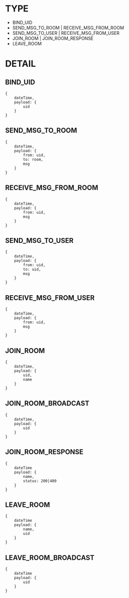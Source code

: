 # TYPE

* BIND_UID 
* SEND_MSG_TO_ROOM | RECEIVE_MSG_FROM_ROOM 
* SEND_MSG_TO_USER | RECEIVE_MSG_FROM_USER 
* JOIN_ROOM | JOIN_ROOM_RESPONSE 
* LEAVE_ROOM

# DETAIL

## BIND_UID
```
{
	dateTime,
	payload: {
		uid
	}
}
```

## SEND_MSG_TO_ROOM
```
{
	dateTime,
	payload: {
		from: uid,
		to: room,
		msg
	}
}
```

## RECEIVE_MSG_FROM_ROOM
```
{
	dateTime,
	payload: {
		from: uid,
		msg
	}
}
```

## SEND_MSG_TO_USER
```
{
	dateTime,
	payload: {
		from: uid,
		to: uid,
		msg
	}
}
```

## RECEIVE_MSG_FROM_USER
```
{
	dateTime,
	payload: {
		from: uid,
		msg
	}
}
```

## JOIN_ROOM
```
{
	dateTime,
	payload: {
		uid,
		name
	}
}
```

## JOIN_ROOM_BROADCAST
```
{
	dateTime,
	payload: {
		uid
	}
}
```

## JOIN_ROOM_RESPONSE
```
{
	dateTime
	payload: {
		name,
		status: 200|400
	}
}
```

## LEAVE_ROOM
```
{
	dateTime
	payload: {
		name,
		uid
	}
}
```

## LEAVE_ROOM_BROADCAST
```
{
	dateTime
	payload: {
		uid
	}
}
```